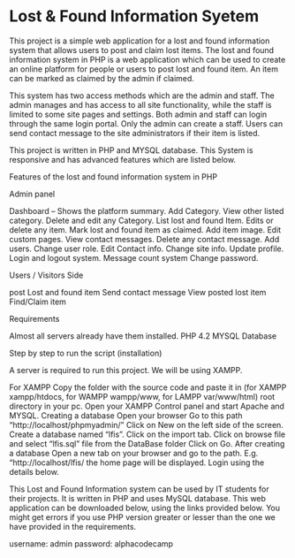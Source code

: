 # Lost & Found Information Syetem

This project is a simple web application for a lost and found information system that allows users to post and claim lost items.
The lost and found information system in PHP is a web application which can be used to create an online platform for people or users to post lost and found item. An item can be marked as claimed by the admin if claimed.

This system has two access methods which are the admin and staff. The admin manages and has access to all site functionality, while the staff is limited to some site pages and settings. Both admin and staff can login through the same login portal. Only the admin can create a staff. Users can send contact message to the site administrators if their item is listed.

This project is written in PHP and MYSQL database. This System is responsive and has advanced features which are listed below.

Features of the lost and found information system in PHP

Admin panel

Dashboard – Shows the platform summary.
Add Category.
View other listed category.
Delete and edit any Category.
List lost and found Item.
Edits or delete any item.
Mark lost and found item as claimed.
Add item image.
Edit custom pages.
View contact messages.
Delete any contact message.
Add users.
Change user role.
Edit Contact info.
Change site info.
Update profile.
Login and logout system.
Message count system
Change password.

Users / Visitors Side

post Lost and found item
Send contact message
View posted lost item
Find/Claim item

Requirements

Almost all servers already have them installed.
PHP 4.2
MYSQL Database

Step by step to run the script (installation)

A server is required to run this project. We will be using XAMPP.

For XAMPP
Copy the folder with the source code and paste it in (for XAMPP xampp/htdocs, for WAMPP wampp/www, for LAMPP var/www/html) root directory in your pc.
Open your XAMPP Control panel and start Apache and MYSQL.
Creating a database
Open your browser
Go to this path “http://localhost/phpmyadmin/”
Click on New on the left side of the screen.
Create a database named “lfis”.
Click on the import tab.
Click on browse file and select “lfis.sql” file from the DataBase folder
Click on Go.
After creating a database
Open a new tab on your browser and go to the path. E.g. “http://localhost/lfis/
the home page will be displayed.
Login using the details below.

This Lost and Found Information system can be used by IT students for their projects. It is written in PHP and uses MySQL database. This web application can be downloaded below, using the links provided below. You might get errors if you use PHP version greater or lesser than the one we have provided in the requirements.

username: admin
password: alphacodecamp
